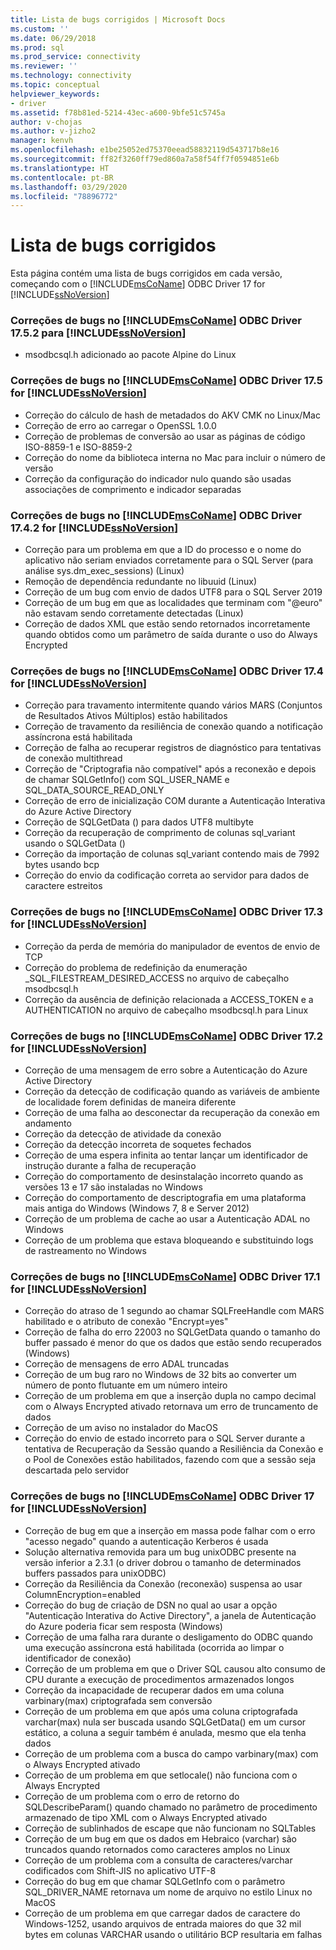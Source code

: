 ```yaml
---
title: Lista de bugs corrigidos | Microsoft Docs
ms.custom: ''
ms.date: 06/29/2018
ms.prod: sql
ms.prod_service: connectivity
ms.reviewer: ''
ms.technology: connectivity
ms.topic: conceptual
helpviewer_keywords:
- driver
ms.assetid: f78b81ed-5214-43ec-a600-9bfe51c5745a
author: v-chojas
ms.author: v-jizho2
manager: kenvh
ms.openlocfilehash: e1be25052ed75370eead58832119d543717b8e16
ms.sourcegitcommit: ff82f3260ff79ed860a7a58f54ff7f0594851e6b
ms.translationtype: HT
ms.contentlocale: pt-BR
ms.lasthandoff: 03/29/2020
ms.locfileid: "78896772"
---
```

# <a name="list-of-bugs-fixed"></a>Lista de bugs corrigidos

Esta página contém uma lista de bugs corrigidos em cada versão, começando com o [!INCLUDE[msCoName](../../includes/msconame_md.md)] ODBC Driver 17 for [!INCLUDE[ssNoVersion](../../includes/ssnoversion-md.md)]

### <a name="bug-fixes-in-the-msconame-odbc-driver-1752-for-ssnoversion"></a>Correções de bugs no [!INCLUDE[msCoName](../../includes/msconame_md.md)] ODBC Driver 17.5.2 para [!INCLUDE[ssNoVersion](../../includes/ssnoversion-md.md)]

- msodbcsql.h adicionado ao pacote Alpine do Linux

### <a name="bug-fixes-in-the-msconame-odbc-driver-175-for-ssnoversion"></a>Correções de bugs no [!INCLUDE[msCoName](../../includes/msconame_md.md)] ODBC Driver 17.5 for [!INCLUDE[ssNoVersion](../../includes/ssnoversion-md.md)]

- Correção do cálculo de hash de metadados do AKV CMK no Linux/Mac
- Correção de erro ao carregar o OpenSSL 1.0.0
- Correção de problemas de conversão ao usar as páginas de código ISO-8859-1 e ISO-8859-2
- Correção do nome da biblioteca interna no Mac para incluir o número de versão
- Correção da configuração do indicador nulo quando são usadas associações de comprimento e indicador separadas

### <a name="bug-fixes-in-the-msconame-odbc-driver-1742-for-ssnoversion"></a>Correções de bugs no [!INCLUDE[msCoName](../../includes/msconame_md.md)] ODBC Driver 17.4.2 for [!INCLUDE[ssNoVersion](../../includes/ssnoversion-md.md)]

 - Correção para um problema em que a ID do processo e o nome do aplicativo não seriam enviados corretamente para o SQL Server (para análise sys.dm_exec_sessions) (Linux)
 - Remoção de dependência redundante no libuuid (Linux)
 - Correção de um bug com envio de dados UTF8 para o SQL Server 2019
 - Correção de um bug em que as localidades que terminam com "@euro" não estavam sendo corretamente detectadas (Linux)
 - Correção de dados XML que estão sendo retornados incorretamente quando obtidos como um parâmetro de saída durante o uso do Always Encrypted

### <a name="bug-fixes-in-the-msconame-odbc-driver-174-for-ssnoversion"></a>Correções de bugs no [!INCLUDE[msCoName](../../includes/msconame_md.md)] ODBC Driver 17.4 for [!INCLUDE[ssNoVersion](../../includes/ssnoversion-md.md)]

- Correção para travamento intermitente quando vários MARS (Conjuntos de Resultados Ativos Múltiplos) estão habilitados
- Correção de travamento da resiliência de conexão quando a notificação assíncrona está habilitada
- Correção de falha ao recuperar registros de diagnóstico para tentativas de conexão multithread
- Correção de "Criptografia não compatível" após a reconexão e depois de chamar SQLGetInfo() com SQL_USER_NAME e SQL_DATA_SOURCE_READ_ONLY
- Correção de erro de inicialização COM durante a Autenticação Interativa do Azure Active Directory
- Correção de SQLGetData () para dados UTF8 multibyte
- Correção da recuperação de comprimento de colunas sql_variant usando o SQLGetData ()
- Correção da importação de colunas sql_variant contendo mais de 7992 bytes usando bcp
- Correção do envio da codificação correta ao servidor para dados de caractere estreitos

### <a name="bug-fixes-in-the-msconame-odbc-driver-173-for-ssnoversion"></a>Correções de bugs no [!INCLUDE[msCoName](../../includes/msconame_md.md)] ODBC Driver 17.3 for [!INCLUDE[ssNoVersion](../../includes/ssnoversion-md.md)]

- Correção da perda de memória do manipulador de eventos de envio de TCP
- Correção do problema de redefinição da enumeração _SQL_FILESTREAM_DESIRED_ACCESS no arquivo de cabeçalho msodbcsql.h
- Correção da ausência de definição relacionada a ACCESS_TOKEN e a AUTHENTICATION no arquivo de cabeçalho msodbcsql.h para Linux

### <a name="bug-fixes-in-the-msconame-odbc-driver-172-for-ssnoversion"></a>Correções de bugs no [!INCLUDE[msCoName](../../includes/msconame_md.md)] ODBC Driver 17.2 for [!INCLUDE[ssNoVersion](../../includes/ssnoversion-md.md)]

- Correção de uma mensagem de erro sobre a Autenticação do Azure Active Directory
- Correção da detecção de codificação quando as variáveis de ambiente de localidade forem definidas de maneira diferente
- Correção de uma falha ao desconectar da recuperação da conexão em andamento
- Correção da detecção de atividade da conexão
- Correção da detecção incorreta de soquetes fechados
- Correção de uma espera infinita ao tentar lançar um identificador de instrução durante a falha de recuperação
- Correção do comportamento de desinstalação incorreto quando as versões 13 e 17 são instaladas no Windows
- Correção do comportamento de descriptografia em uma plataforma mais antiga do Windows (Windows 7, 8 e Server 2012)
- Correção de um problema de cache ao usar a Autenticação ADAL no Windows
- Correção de um problema que estava bloqueando e substituindo logs de rastreamento no Windows

### <a name="bug-fixes-in-the-msconame-odbc-driver-171-for-ssnoversion"></a>Correções de bugs no [!INCLUDE[msCoName](../../includes/msconame_md.md)] ODBC Driver 17.1 for [!INCLUDE[ssNoVersion](../../includes/ssnoversion-md.md)]

- Correção do atraso de 1 segundo ao chamar SQLFreeHandle com MARS habilitado e o atributo de conexão "Encrypt=yes"
- Correção de falha do erro 22003 no SQLGetData quando o tamanho do buffer passado é menor do que os dados que estão sendo recuperados (Windows)
- Correção de mensagens de erro ADAL truncadas
- Correção de um bug raro no Windows de 32 bits ao converter um número de ponto flutuante em um número inteiro
- Correção de um problema em que a inserção dupla no campo decimal com o Always Encrypted ativado retornava um erro de truncamento de dados
- Correção de um aviso no instalador do MacOS
- Correção do envio de estado incorreto para o SQL Server durante a tentativa de Recuperação da Sessão quando a Resiliência da Conexão e o Pool de Conexões estão habilitados, fazendo com que a sessão seja descartada pelo servidor

### <a name="bug-fixes-in-the-msconame-odbc-driver-17-for-ssnoversion"></a>Correções de bugs no [!INCLUDE[msCoName](../../includes/msconame_md.md)] ODBC Driver 17 for [!INCLUDE[ssNoVersion](../../includes/ssnoversion-md.md)]

- Correção de bug em que a inserção em massa pode falhar com o erro "acesso negado" quando a autenticação Kerberos é usada
- Solução alternativa removida para um bug unixODBC presente na versão inferior a 2.3.1 (o driver dobrou o tamanho de determinados buffers passados para unixODBC)
- Correção da Resiliência da Conexão (reconexão) suspensa ao usar ColumnEncryption=enabled
- Correção do bug de criação de DSN no qual ao usar a opção "Autenticação Interativa do Active Directory", a janela de Autenticação do Azure poderia ficar sem resposta (Windows)
- Correção de uma falha rara durante o desligamento do ODBC quando uma execução assíncrona está habilitada (ocorrida ao limpar o identificador de conexão)
- Correção de um problema em que o Driver SQL causou alto consumo de CPU durante a execução de procedimentos armazenados longos
- Correção da incapacidade de recuperar dados em uma coluna varbinary(max) criptografada sem conversão
- Correção de um problema em que após uma coluna criptografada varchar(max) nula ser buscada usando SQLGetData() em um cursor estático, a coluna a seguir também é anulada, mesmo que ela tenha dados
- Correção de um problema com a busca do campo varbinary(max) com o Always Encrypted ativado
- Correção de um problema em que setlocale() não funciona com o Always Encrypted
- Correção de um problema com o erro de retorno do SQLDescribeParam() quando chamado no parâmetro de procedimento armazenado de tipo XML com o Always Encrypted ativado
- Correção de sublinhados de escape que não funcionam no SQLTables
- Correção de um bug em que os dados em Hebraico (varchar) são truncados quando retornados como caracteres amplos no Linux
- Correção de um problema com a consulta de caracteres/varchar codificados com Shift-JIS no aplicativo UTF-8
- Correção do bug em que chamar SQLGetInfo com o parâmetro SQL_DRIVER_NAME retornava um nome de arquivo no estilo Linux no MacOS
- Correção de um problema em que carregar dados de caractere do Windows-1252, usando arquivos de entrada maiores do que 32 mil bytes em colunas VARCHAR usando o utilitário BCP resultaria em falhas
